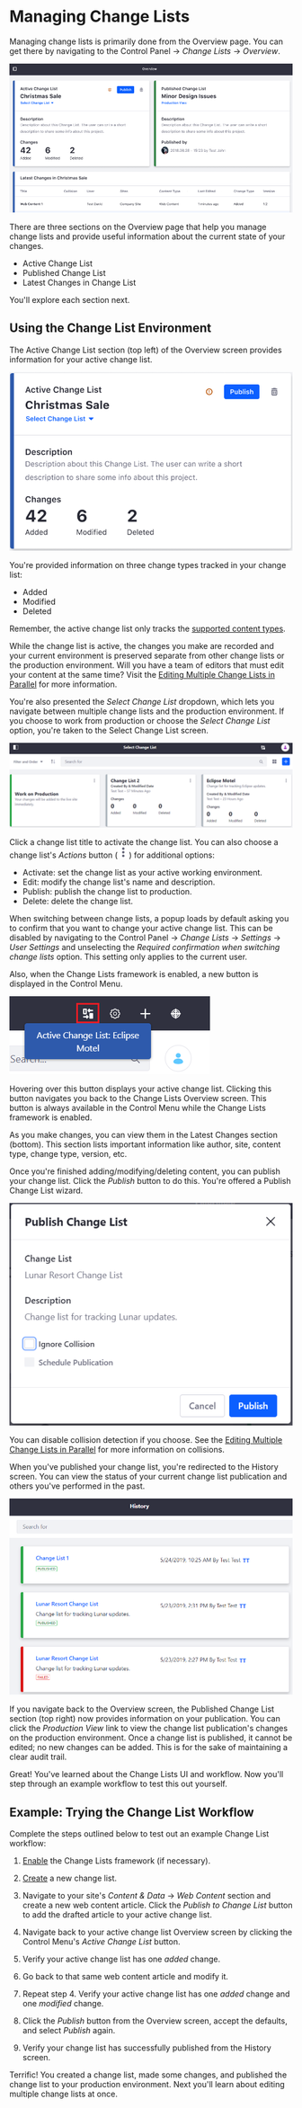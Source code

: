 # Managing Change Lists

Managing change lists is primarily done from the Overview page. You can get
there by navigating to the Control Panel &rarr; *Change Lists* &rarr;
*Overview*.

![Figure 1: The Overview screen provides several sections to help manage you change lists.](../../../images/change-lists-overview.png)

There are three sections on the Overview page that help you manage change lists
and provide useful information about the current state of your changes.

- Active Change List
- Published Change List
- Latest Changes in Change List

You'll explore each section next.

## Using the Change List Environment

The Active Change List section (top left) of the Overview screen provides
information for your active change list.

![Figure 2: The Active Change List section provides information on the current change list.](../../../images/active-change-list.png)

You're provided information on three change types tracked in your change list:

- Added
- Modified
- Deleted

Remember, the active change list only tracks the
[supported content types](/docs/7-2/user/-/knowledge_base/u/change-lists).

While the change list is active, the changes you make are recorded and your
current environment is preserved separate from other change lists or the
production environment. Will you have a team of editors that must edit your
content at the same time? Visit the
[Editing Multiple Change Lists in Parallel](/docs/7-2/user/-/knowledge_base/u/editing-multiple-change-lists-in-parallel)
for more information.

You're also presented the *Select Change List* dropdown, which lets you navigate
between multiple change lists and the production environment. If you choose to
work from production or choose the *Select Change List* option, you're taken to
the Select Change List screen.

![Figure 3: Select the change list you want to activate..](../../../images/select-change-list.png)

Click a change list title to activate the change list. You can also choose a
change list's *Actions* button (![Actions](../../../images/icon-staging-bar-options.png))
for additional options:

- Activate: set the change list as your active working environment.
- Edit: modify the change list's name and description.
- Publish: publish the change list to production.
- Delete: delete the change list.

When switching between change lists, a popup loads by default asking you to
confirm that you want to change your active change list. This can be disabled by
navigating to the Control Panel &rarr; *Change Lists* &rarr; *Settings* &rarr;
*User Settings* and unselecting the *Required confirmation when switching change
lists* option. This setting only applies to the current user.

Also, when the Change Lists framework is enabled, a new button is displayed in
the Control Menu.

![Figure 4: The Active Change List button displays your active change list.](../../../images/active-change-list-indicator.png)

Hovering over this button displays your active change list. Clicking this button
navigates you back to the Change Lists Overview screen. This button is always
available in the Control Menu while the Change Lists framework is enabled.

As you make changes, you can view them in the Latest Changes section (bottom).
This section lists important information like author, site, content type, change
type, version, etc.

Once you're finished adding/modifying/deleting content, you can publish your
change list. Click the *Publish* button to do this. You're offered a Publish
Change List wizard.

![Figure 5: Configure your publication before clicking *Publish*.](../../../images/publish-change-list.png)

You can disable collision detection if you choose. See the
[Editing Multiple Change Lists in Parallel](/docs/7-2/user/-/knowledge_base/u/editing-multiple-change-lists-in-parallel)
for more information on collisions.

<!-- Cover how to schedule the publication when the feature is not grayed out.
-->

When you've published your change list, you're redirected to the History screen.
You can view the status of your current change list publication and others
you've performed in the past.

![Figure 5: You can always refer to your change list publication history.](../../../images/change-list-history.png)

If you navigate back to the Overview screen, the Published Change List section
(top right) now provides information on your publication. You can click the
*Production View* link to view the change list publication's changes on the
production environment. Once a change list is published, it cannot be edited; no
new changes can be added. This is for the sake of maintaining a clear audit
trail. 

<!-- Rolling back change lists is an upcoming feature, but not available
currently. -->

Great! You've learned about the Change Lists UI and workflow. Now you'll step
through an example workflow to test this out yourself.

## Example: Trying the Change List Workflow

Complete the steps outlined below to test out an example Change List workflow:

1.  [Enable](/docs/7-2/user/-/knowledge_base/u/enabling-change-lists) the Change
    Lists framework (if necessary).

2.  [Create](/docs/7-2/user/-/knowledge_base/u/creating-change-lists) a new
    change list.

3.  Navigate to your site's *Content & Data* &rarr; *Web Content* section and
    create a new web content article. Click the *Publish to Change List* button
    to add the drafted article to your active change list.

4.  Navigate back to your active change list Overview screen by clicking the
    Control Menu's *Active Change List* button.

5.  Verify your active change list has one *added* change.

6.  Go back to that same web content article and modify it.

7.  Repeat step 4. Verify your active change list has one *added* change and one
    *modified* change.

8.  Click the *Publish* button from the Overview screen, accept the defaults,
    and select *Publish* again.

9.  Verify your change list has successfully published from the History screen.

Terrific! You created a change list, made some changes, and published the change
list to your production environment. Next you'll learn about editing multiple
change lists at once.
